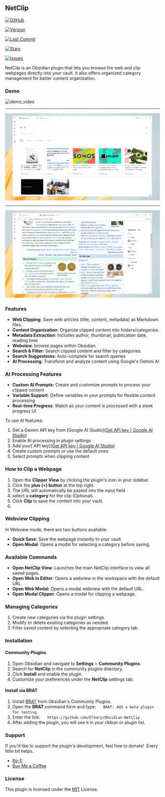 ## NetClip

[![GitHub](https://img.shields.io/badge/GitHub-View_Repository-738adb?style=for-the-badge&logo=github&logoColor=white&labelColor=1a1b27)](https://github.com/Elhary/Obsidian-NetClip)

[![Version](https://img.shields.io/github/manifest-json/v/Elhary/Obsidian-NetClip?style=for-the-badge&color=6A80B9&labelColor=1a1b27&label=Version)](https://github.com/Elhary/Obsidian-NetClip/releases/latest)

[![Last Commit](https://img.shields.io/github/last-commit/Elhary/Obsidian-NetClip?style=for-the-badge&color=C890A7&labelColor=1a1b27&label=Last%20Update)](https://github.com/Elhary/Obsidian-NetClip/commits/main)

[![Stars](https://img.shields.io/github/stars/Elhary/Obsidian-NetClip?style=for-the-badge&color=DDA853&labelColor=1a1b27&label=Stars)](https://github.com/Elhary/Obsidian-NetClip/stargazers)

[![Issues](https://img.shields.io/github/issues/Elhary/Obsidian-NetClip/help%20wanted?style=for-the-badge&color=A6CDC6&labelColor=1a1b27&label=Help%20Wanted)](https://github.com/Elhary/Obsidian-NetClip/issues?q=is%3Aissue+is%3Aopen+label%3A%22help+wanted%22)


NetClip is an Obsidian plugin that lets you browse the web and clip webpages directly into your vault. It also offers organized category management for better content organization.

  
### Demo

![demo_video](./images/demo_gif.gif)

  

---

  

![preview_img_1](./images/Screenshot_1.png)



---


![preview_img_2](./images/Screenshot_2.png)


### Features

- **Web Clipping**: Save web articles (title, content, metadata) as Markdown files.
- **Content Organization**: Organize clipped content into folders/categories.
- **Metadata Extraction**: Includes author, thumbnail, publication date, reading time
- **Webview**: browse pages within Obsidian.
- **Search & Filter**: Search clipped content and filter by categories.
- **Search Suggestions**: Auto-complete for search queries
- **AI Processing**: Transform and analyze content using Google's Gemini AI

### AI Processing Features

- **Custom AI Prompts**: Create and customize prompts to process your clipped content
- **Variable Support**: Define variables in your prompts for flexible content processing
- **Real-time Progress**: Watch as your content is processed with a sleek progress UI
  
To use AI features:

1. Get a Gemini API key from [Google AI Studio]([Get API key | Google AI Studio](https://aistudio.google.com/apikey))
2. Enable AI processing in plugin settings
3. Add your[ API key]([Get API key | Google AI Studio](https://aistudio.google.com/apikey))
4. Create custom prompts or use the default ones 
5. Select prompts when clipping content

### How to Clip a Webpage

1. Open the **Clipper View** by clicking the plugin's icon in your sidebar.
2. Click the **plus (+) button** at the top right.
3. The URL will automatically be pasted into the input field.
4. select a **category** for the clip (Optional).
5. Click **Clip** to save the content into your vault.
6. 
### Webview Clipping

In Webview mode, there are two buttons available:

- **Quick Save**: Save the webpage instantly to your vault.
- **Open Modal**: Opens a modal for selecting a category before saving.

### Available Commands

- **Open NetClip View**: Launches the main NetClip interface to view all saved pages.
- **Open Web in Editor**: Opens a webview in the workspace with the default URL.
- **Open Web Modal**: Opens a modal webview with the default URL.
- **Open Modal Clipper**: Opens a modal for clipping a webpage.

### Managing Categories

1. Create new categories via the plugin settings.
2. Modify or delete existing categories as needed.
3. Filter saved content by selecting the appropriate category tab.

### Installation

#### Community Plugins

1. Open Obsidian and navigate to **Settings** > **Community Plugins**.
2. Search for **NetClip** in the community plugins directory.
3. Click **Install** and enable the plugin.
4. Customize your preferences under the **NetClip** settings tab.

  

#### Install via BRAT

1. Install [BRAT](https://tfthacker.com/brat-quick-guide#Adding+a+beta+plugin) from Obsidian's Community Plugins.
2. Open the **BRAT** command form and type:  
   ``BRAT: Add a beta plugin for testing``
3. Enter the link:  
   `https://github.com/Elhary/Obsidian-NetClip`
4. After adding the plugin, you will see it in your ribbon or plugin list.

### Support

If you'd like to support the plugin's development, feel free to donate!  Every little bit helps.

  
- [Ko-fi](https://ko-fi.com/elharis)
- [Buy Me a Coffee](https://buymeacoffee.com/el_haris)

### License
This plugin is licensed under the [MIT](https://mit-license.org) License.